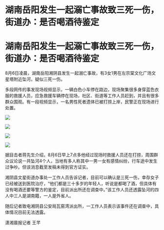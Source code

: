 # 湖南岳阳发生一起溺亡事故致三死一伤，街道办：是否喝酒待鉴定

# 湖南岳阳发生一起溺亡事故致三死一伤，街道办：是否喝酒待鉴定

8月6日凌晨，湖南岳阳湘阴县发生一起溺亡事故，有3女1男在左宗棠文化广场文星塔附近坠河，疑似三死一伤。

多段网传的事发现场视频显示，一辆白色小车停在路边，现场聚集很多身穿蓝色衣服的救援人员，应急救援车辆停在现场，社区、街道等工作人员赶到，并且有很多群众围观。有一段视频显示，一名男性死者遗体已被打捞上岸，民警正在现场进行处置。

![](https://inews.gtimg.com/om_bt/OzDktyoNAT6NX6w7g0_ZoQhsL8HbkrIRLBCbxUpTuA33cAA/1000)

![](https://inews.gtimg.com/om_bt/OQQS_nNU7x99Wmypduuxs6hHp99eWI6D4aX72VFmNdsq8AA/1000)

![](https://inews.gtimg.com/om_bt/O35RoV6fXrUKY8NvGVpH0ez0_JIYBTrXe5-FaVS0XLfwsAA/1000)

![](https://inews.gtimg.com/om_bt/OCm16B_W3f2rVwdRrW7KnPpsr4IrGNr8Rf5-Kk39XTJaEAA/1000)

据目击者蒋先生介绍，8月6日早上7点多他经过现场时救援人员还在打捞，周围群众议论说一共坠河4个人，当地有多人称其中一男一女有感情纠纷，行车途中发生过争吵。但该消息截至发稿未得到官方证实。

湘阴县文星街道办事处一工作人员告诉记者，目前可以确认是三死一伤，幸存女子已经被送到医院治疗，“他们都是三十多岁的年轻人，听说是都喝了酒，但具体有没有喝酒还要等警方的鉴定，目前派出所还在调查中。”该工作人员还透露坠河的四人中三人是湖南籍，一人是外省人。

随后记者致电湘阴县公安局瓦窑湾派出所，一工作人员表示该事件还在调查中，具体情况目前无法透露。

潇湘晨报记者 王芊

